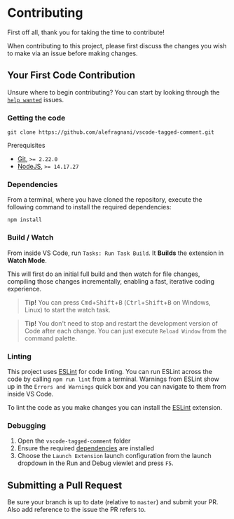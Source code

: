 # Contributing

First off all, thank you for taking the time to contribute!

When contributing to this project, please first discuss the changes you wish to make via an issue before making changes.

## Your First Code Contribution

Unsure where to begin contributing? You can start by looking through the [`help wanted`](https://github.com/alefragnani/vscode-tagged-comment/labels/help%20wanted) issues.

### Getting the code

```
git clone https://github.com/alefragnani/vscode-tagged-comment.git
```

Prerequisites

- [Git](https://git-scm.com/), `>= 2.22.0`
- [NodeJS](https://nodejs.org/), `>= 14.17.27`

### Dependencies

From a terminal, where you have cloned the repository, execute the following command to install the required dependencies:

```
npm install
```

### Build / Watch

From inside VS Code, run `Tasks: Run Task Build`. It **Builds** the extension in **Watch Mode**.

This will first do an initial full build and then watch for file changes, compiling those changes incrementally, enabling a fast, iterative coding experience.

> **Tip!** You can press <kbd>Cmd</kbd>+<kbd>Shift</kbd>+<kbd>B</kbd> (<kbd>Ctrl</kbd>+<kbd>Shift</kbd>+<kbd>B</kbd> on Windows, Linux) to start the watch task.

> **Tip!** You don't need to stop and restart the development version of Code after each change. You can just execute `Reload Window` from the command palette.

### Linting

This project uses [ESLint](https://eslint.org/) for code linting. You can run ESLint across the code by calling `npm run lint` from a terminal. Warnings from ESLint show up in the `Errors and Warnings` quick box and you can navigate to them from inside VS Code.

To lint the code as you make changes you can install the [ESLint](https://marketplace.visualstudio.com/items?itemName=dbaeumer.vscode-eslint) extension.

### Debugging

1. Open the `vscode-tagged-comment` folder
2. Ensure the required [dependencies](#dependencies) are installed
3. Choose the `Launch Extension` launch configuration from the launch dropdown in the Run and Debug viewlet and press `F5`.

## Submitting a Pull Request

Be sure your branch is up to date (relative to `master`) and submit your PR. Also add reference to the issue the PR refers to.
